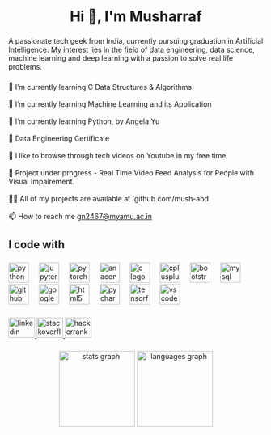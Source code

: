 <h1 align="center">Hi 👋, I'm Musharraf</h1>

###

<p align="left">A passionate tech geek from India, currently pursuing graduation in Artificial Intelligence. My interest lies in the field of data engineering, data science, machine learning and deep learning with a passion to solve real life problems.</p>

###

<p align="left">🌱 I’m currently learning C Data Structures & Algorithms<br><br>🌱 I’m currently learning Machine Learning and its Application<br><br>🌱 I’m currently learning Python, by Angela Yu<br><br>🌱 Data Engineering Certificate<br><br>🌱 I like to browse through tech videos on Youtube in my free time<br><br>🌱 Project under progress - Real Time Video Feed Analysis for People with Visual Impairement.<br><br>👨‍💻 All of my projects are available at 'github.com/mush-abd<br><br>📫 How to reach me <a href="mailto:gn2467@myamu.ac.in">gn2467@myamu.ac.in</a></p>

###

<h2 align="left">I code with</h2>

###

<div align="left">
  <img src="https://cdn.jsdelivr.net/gh/devicons/devicon/icons/python/python-original.svg" height="40" alt="python logo"  />
  <img width="12" />
  <img src="https://cdn.jsdelivr.net/gh/devicons/devicon/icons/jupyter/jupyter-original.svg" height="40" alt="jupyter logo"  />
  <img width="12" />
  <img src="https://cdn.jsdelivr.net/gh/devicons/devicon/icons/pytorch/pytorch-original.svg" height="40" alt="pytorch logo"  />
  <img width="12" />
  <img src="https://cdn.jsdelivr.net/gh/devicons/devicon/icons/anaconda/anaconda-original.svg" height="40" alt="anaconda logo"  />
  <img width="12" />
  <img src="https://cdn.jsdelivr.net/gh/devicons/devicon/icons/c/c-original.svg" height="40" alt="c logo"  />
  <img width="12" />
  <img src="https://cdn.jsdelivr.net/gh/devicons/devicon/icons/cplusplus/cplusplus-original.svg" height="40" alt="cplusplus logo"  />
  <img width="12" />
  <img src="https://cdn.jsdelivr.net/gh/devicons/devicon/icons/bootstrap/bootstrap-original.svg" height="40" alt="bootstrap logo"  />
  <img width="12" />
  <img src="https://img.icons8.com/color/48/mysql-logo.png" height="40" alt="mysql logo"  />
  <img width="12" />
  <img src="https://cdn.jsdelivr.net/gh/devicons/devicon/icons/github/github-original.svg" height="40" alt="github logo"  />
  <img width="12" />
  <img src="https://cdn.jsdelivr.net/gh/devicons/devicon/icons/googlecloud/googlecloud-original.svg" height="40" alt="googlecloud logo"  />
  <img width="12" />
  <img src="https://cdn.jsdelivr.net/gh/devicons/devicon/icons/html5/html5-original.svg" height="40" alt="html5 logo"  />
  <img width="12" />
  <img src="https://cdn.jsdelivr.net/gh/devicons/devicon/icons/pycharm/pycharm-original.svg" height="40" alt="pycharm logo"  />
  <img width="12" />
  <img src="https://cdn.jsdelivr.net/gh/devicons/devicon/icons/tensorflow/tensorflow-original.svg" height="40" alt="tensorflow logo"  />
  <img width="12" />
  <img src="https://cdn.jsdelivr.net/gh/devicons/devicon/icons/vscode/vscode-original.svg" height="40" alt="vscode logo"  />
</div>

###

<div align="left">
  <a href="linkedin.com/in/mush-abd" target="_blank">
    <img src="https://raw.githubusercontent.com/maurodesouza/profile-readme-generator/master/src/assets/icons/social/linkedin/default.svg" width="52" height="40" alt="linkedin logo"  />
  </a>
  <a href="https://stackoverflow.com/users/23338377/musharraf-abdullah" target="_blank">
    <img src="https://raw.githubusercontent.com/maurodesouza/profile-readme-generator/master/src/assets/icons/social/stackoverflow/default.svg" width="52" height="40" alt="stackoverflow logo"  />
  </a>
  <a href="https://www.hackerrank.com/profile/mush_abd" target="_blank">
    <img src="https://raw.githubusercontent.com/maurodesouza/profile-readme-generator/master/src/assets/icons/social/hackerrank/default.svg" width="52" height="40" alt="hackerrank logo"  />
  </a>
</div>

###


<div align="center">
  <img src="https://github-readme-stats-mush-abd.vercel.app/api?username=mush-abd&show_icons=true&count_private=true&include_all_commits=true&theme=dracula&cache_seconds=1800" height="150" alt="stats graph" />
  <img src="https://github-readme-stats-mush-abd.vercel.app/api/top-langs?username=mush-abd&layout=compact&langs_count=5&theme=dracula&cache_seconds=1800" height="150" alt="languages graph" />
</div>


###
